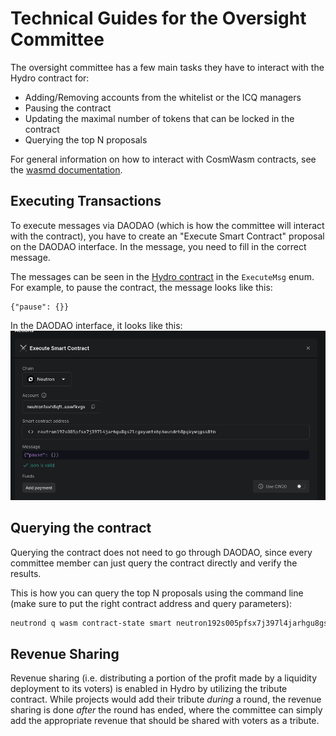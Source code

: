 # Technical Guides for the Oversight Committee

The oversight committee has a few main tasks they have to interact with the Hydro contract for:
* Adding/Removing accounts from the whitelist or the ICQ managers
* Pausing the contract
* Updating the maximal number of tokens that can be locked in the contract
* Querying the top N proposals

For general information on how to interact with CosmWasm contracts, see the [wasmd documentation](https://docs.cosmwasm.com/wasmd/getting-started/cli#execution).

## Executing Transactions

To execute messages via DAODAO (which is how the committee will interact with the contract), you have to create an "Execute Smart Contract" proposal on the DAODAO interface.
In the message, you need to fill in the correct message.

The messages can be seen in the [Hydro contract](../contracts/hydro/src/msg.rs) in the `ExecuteMsg` enum.
For example, to pause the contract, the message looks like this:
```
{"pause": {}}
```
In the DAODAO interface, it looks like this:
![The DAODAO interface with a proposal to pause the Hydro contract](../images/DAODAO_preview.png)

## Querying the contract

Querying the contract does not need to go through DAODAO, since every committee member can just query the contract directly
and verify the results.

This is how you can query the top N proposals using the command line (make sure to put the right contract address and query parameters):
```bash
neutrond q wasm contract-state smart neutron192s005pfsx7j397l4jarhgu8gs2lcgwyuntehp6wundrh8pgkywqgss0tm "{\"top_n_proposals\": {\"round_id\": 0, \"tranche_id\": 1, \"number_of_proposals\": 5}}"
```

## Revenue Sharing

Revenue sharing (i.e. distributing a portion of the profit made by a liquidity deployment to
its voters) is enabled in Hydro by utilizing the tribute contract.
While projects would add their tribute *during* a round, the revenue sharing is done *after* the round has ended, where the committee can simply add the appropriate revenue that should
be shared with voters as a tribute.